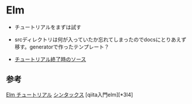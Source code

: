 # Elm

* チュートリアルをまずは試す
* srcディレクトリは何が入っていたか忘れてしまったのでdocsにとりあえず移す。generatorで作ったテンプレート？

* [チュートリアル終了時のソース](https://github.com/hibohiboo/develop/blob/edfda82c22dd47829e9878230a93ba57657b2160/tutorial/lesson/elm/)

## 参考

[Elm チュートリアル][*1]
[シンタックス][*2]
[qiita入門elm][*3l4]

[*1]:https://www.elm-tutorial.org/jp/02-elm-arch/01-introduction.html
[*2]:http://gtech.hatenablog.com/entry/2016/10/21/110212
[*3]:https://qiita.com/mather314/items/e9e08960d91b187652e5
